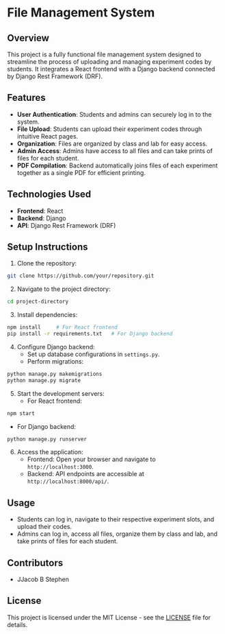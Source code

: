 # File Management System

## Overview

This project is a fully functional file management system designed to streamline the process of uploading and managing experiment codes by students. It integrates a React frontend with a Django backend connected by Django Rest Framework (DRF).

## Features

- **User Authentication**: Students and admins can securely log in to the system.
- **File Upload**: Students can upload their experiment codes through intuitive React pages.
- **Organization**: Files are organized by class and lab for easy access.
- **Admin Access**: Admins have access to all files and can take prints of files for each student.
- **PDF Compilation**: Backend automatically joins files of each experiment together as a single PDF for efficient printing.

## Technologies Used

- **Frontend**: React
- **Backend**: Django
- **API**: Django Rest Framework (DRF)

## Setup Instructions

1. Clone the repository:

```bash
git clone https://github.com/your/repository.git
```

2. Navigate to the project directory:

```bash
cd project-directory
```

3. Install dependencies:

```bash
npm install     # For React frontend
pip install -r requirements.txt   # For Django backend
```

4. Configure Django backend:
   - Set up database configurations in `settings.py`.
   - Perform migrations:

```bash
python manage.py makemigrations
python manage.py migrate
```

5. Start the development servers:
   - For React frontend:

```bash
npm start
```

   - For Django backend:

```bash
python manage.py runserver
```

6. Access the application:
   - Frontend: Open your browser and navigate to `http://localhost:3000`.
   - Backend: API endpoints are accessible at `http://localhost:8000/api/`.

## Usage

- Students can log in, navigate to their respective experiment slots, and upload their codes.
- Admins can log in, access all files, organize them by class and lab, and take prints of files for each student.

## Contributors

- JJacob B Stephen

## License

This project is licensed under the MIT License - see the [LICENSE](LICENSE) file for details.
